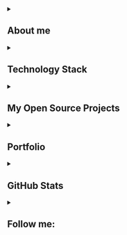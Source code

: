 <details align="left">
  <summary><h2><b>About me</b></h2></summary>
    <p>
      <h2 align="center">I'm Veit - Freelancer<br>
      <img width="800" src="Assets/github_snake.svg" alt="snake"/><br><br>
      Unity Game Developer & Fullstack Web Developer & Web3 Enthusiast</h2>
    </p>
</details>

<details align="left">
  <summary><h2><b>Technology Stack</b></h2></summary>
    <p>
      <details align="center">
        <summary><h3><b>Programming languages</b></h3></summary>
          <p>
              <img alt="C#" src="https://img.shields.io/badge/-Csharp-090900?style=for-the-badge&logo=sharp&logoColor=FF00FF&color=black"/>
              <img alt="Java Script" src="https://img.shields.io/badge/-JavaScript-090900?style=for-the-badge&logo=javascript&logoColor=FFFF00&color=black"/>
              <img alt="Node JS" src="https://img.shields.io/badge/-Node.Js-090900?style=for-the-badge&logo=nodedotjs&logoColor=32CD32&color=black"/>
          </p>
      </details>
      <details align="center">
        <summary><h3><b>IDE</b></h3></summary>
          <p>
              <img alt="Visual Studio" src="https://img.shields.io/badge/Visual Studio-000000.svg?style=for-the-badge&logo=sharp&logoColor=9400D3&color=black"/>
              <img alt="VS Code" src="https://img.shields.io/badge/VS Code-000000.svg?style=for-the-badge&logo=javascript&logoColor=1E90FF&color=black"/>
              <img alt="Rider" src="https://img.shields.io/badge/Rider-000000.svg?style=for-the-badge&logo=Rider&logoColor=DC143C&color=black"/>
          </p>
      </details>
      <details align="center">
        <summary><h3><b>Frameworks/Libraries</b></h3></summary>
          <p>
            <img alt="Unity" src="https://img.shields.io/badge/-Unity-090900?style=for-the-badge&logo=unity&color=black"/>
            <img alt="WPF" src="https://img.shields.io/badge/-WPF-090900?style=for-the-badge&logo=dask&logoColor=blue&color=black"/>
            <img alt="Firebase (analytics, database)" src="https://img.shields.io/badge/-Firebase-090900?style=for-the-badge&logo=firebase&logoColor=yellow&color=black"/>
            <img alt="Ton Connect" src="https://img.shields.io/badge/-Ton_Connect-090900?style=for-the-badge&logo=ton&logoColor=blue&color=black"/>
            <img alt="Wallet Connect" src="https://img.shields.io/badge/-Wallet_Connect-090900?style=for-the-badge&logo=walletconnect&logoColor=blue&color=black"/>
            <img alt="React JS" src="https://img.shields.io/badge/-React-090900?style=for-the-badge&logo=react&logoColor=blue&color=black"/>
            <img alt="Vite" src="https://img.shields.io/badge/-Vite-090900?style=for-the-badge&logo=vite&logoColor=32CD32&color=black"/>
            <img alt="Express JS" src="https://img.shields.io/badge/-Express-090900?style=for-the-badge&logo=express&logoColor=orange&color=black"/>
            <img alt="Axios JS" src="https://img.shields.io/badge/-Axios-090900?style=for-the-badge&logo=axios&logoColor=32CD32&color=black"/>
            <img alt="Telegram Bot API" src="https://img.shields.io/badge/-TG_Bot_API-090900?style=for-the-badge&logo=telegram&logoColor=blue&color=black"/>
            <img alt="Telegram Web App API" src="https://img.shields.io/badge/-TMA_API-090900?style=for-the-badge&logo=telegram&logoColor=blue&color=black"/>
          </p>
      </details>
      <details align="center">
        <summary><h3><b>DevOps</b></h3></summary>
          <p>
            <img alt="Ubuntu" src="https://img.shields.io/badge/-Ubuntu-090900?style=for-the-badge&logo=ubuntu&color=black"/>
            <img alt="Debian" src="https://img.shields.io/badge/-Debian-090900?style=for-the-badge&logo=debian&logoColor=blue&color=black"/>
            <img alt="Docker" src ="https://img.shields.io/badge/-Docker-090900?style=for-the-badge&logo=docker&logoColor=sky&color=black"/>
            <img alt="Nginx" src="https://img.shields.io/badge/-Nginx-090900?style=for-the-badge&logo=nginx&logoColor=32CD32&color=black"/>
          </p>
      </details>
      <details align="center">
        <summary><h3><b> Version Control Systems</b></h3></summary>
          <p>
            <img alt="Git" src ="https://img.shields.io/badge/-Git-090900?style=for-the-badge&logo=git&logoColor=sky&color=black"/>
            <img alt="Gitlab" src ="https://img.shields.io/badge/-Gitlab-090900?style=for-the-badge&logo=gitlab&logoColor=sky&color=black"/>
          </p>
      </details>
      <details align="center">
        <summary><h3><b>Management</b></h3></summary>
          <p>
            <img alt="GitHub" src ="https://img.shields.io/badge/-GitHub-090900?style=for-the-badge&logo=github&logoColor=sky&color=black"/>
            <img alt="Trello" src="https://img.shields.io/badge/-Trello-090900?style=for-the-badge&logo=trello&logoColor=blue&color=black"/>
          </p>
      </details>
      <details align="center">
        <summary><h3><b>Databases</b></h3></summary>
          <p>
              <img alt="PostgreSQL" src="https://img.shields.io/badge/PostgreSQL-000000.svg?style=for-the-badge&logo=PostgreSQL&logoColor=blue&color=black"/>
              <img alt="Mongo DB" src="https://img.shields.io/badge/MongoDB-000000.svg?style=for-the-badge&logo=MongoDB&logoColor=32CD32&color=black"/>
          </p>
      </details>
    </p>
</details>

<details align="left">
  <summary><h2><b>My Open Source Projects</b></h2></summary>
    <p>
      <details align="center">
        <summary><h3><b>Telegram Libraries</b></h3></summary>
        <a href="https://github.com/MrVeit/Veittech-UnitonConnect">
          <img src ="https://img.shields.io/badge/-Uniton_Connect-090900?style=for-the-badge&logo=ton&logoColor=#00FFFF"/>
        </a>
        <a href="https://github.com/MrVeit/Veittech-UnigramPayment">
          <img src ="https://img.shields.io/badge/-Unigram_Payment-090900?style=for-the-badge&logo=telegram&logoColor=#00BFFF"/>
        </a>
        <a href="https://github.com/Veittech/UnigramAds">
          <img src ="https://img.shields.io/badge/-Unigram_Ads-090900?style=for-the-badge&logo=telegram&logoColor=#00BFFF"/>
        </a>
      </details>
      <details align="center">
        <summary><h3><b>Simple Mobile Ads Integrator</b></h3></summary>
        <a href="https://github.com/MrVeit/Veittech-SMAI-Appodeal">
          <img src ="https://img.shields.io/badge/-SMAI_Appodeal-090900?style=for-the-badge&logo=github&logoColor=#00BFFF"/>
        </a>
      </details>
    </p>
</details>

<details align="left">
  <summary><h2><b>Portfolio</b></h2></summary>
    <p>
       <details align="center">
        <summary><h3><b>Unity</b></h3></summary>
          <p>
            <a href="https://play.google.com/store/apps/details?id=com.Logarithm.Games.PutOut"><img src="https://img.shields.io/badge/-Put_Out-090909?style=for-the-badge&logo=GooglePlay"></a>
            <a href="https://apps.apple.com/us/app/id6448569911"><img src="https://img.shields.io/badge/-Put_Out-090909?style=for-the-badge&logo=AppStore"></a>
            <a href="https://play.google.com/store/apps/details?id=com.Logarithm.Games.AtomicClick"><img src="https://img.shields.io/badge/Atomic_Click-090909?style=for-the-badge&logo=GooglePlay"></a>
            <a href="https://apps.apple.com/us/app/atomic-click-tap-tap-clicker/id6475219288"><img src="https://img.shields.io/badge/Atomic_Click-090909?style=for-the-badge&logo=AppStore"></a>
            <a href="https://play.google.com/store/apps/details?id=com.Logarithm.Games.Difference"><img src="https://img.shields.io/badge/10_Difference-090909?style=for-the-badge&logo=GooglePlay"></a>
            <a href="https://play.google.com/store/apps/details?id=com.Logarithm.Games.PutHunt"><img src="https://img.shields.io/badge/Put_Hunt-090909?style=for-the-badge&logo=GooglePlay"></a>
            <a href="https://apps.apple.com/us/app/put-hunt-beat-politicians/id6475219389"><img src="https://img.shields.io/badge/Put_Hunt-090909?style=for-the-badge&logo=AppStore"></a>
            <a href="https://play.google.com/store/apps/details?id=com.Logarithm.Games.MoveOut"><img src="https://img.shields.io/badge/Move_Out-090909?style=for-the-badge&logo=GooglePlay"></a>
            <a href="https://apps.apple.com/us/app/move-out-parking-car-puzzle/id6475219309"><img src="https://img.shields.io/badge/Move_Out-090909?style=for-the-badge&logo=AppStore"></a>
            <a href="https://play.google.com/store/apps/details?id=com.Logarithm.Games.Saunposium.CatchJewelry"><img src="https://img.shields.io/badge/Saunposium-090909?style=for-the-badge&logo=GooglePlay"></a>
            <a href="https://apps.apple.com/us/app/saunposium/id6475219261"><img src="https://img.shields.io/badge/Saunposium-090909?style=for-the-badge&logo=AppStore"></a>
            <a href="https://play.google.com/store/apps/details?id=com.Logarithm.Games.Hamasutra"><img src="https://img.shields.io/badge/Hamasutra-090909?style=for-the-badge&logo=GooglePlay"></a>
            <a href="https://apps.apple.com/us/app/hamasutra-fps-battle-royale/id6475219425"><img src="https://img.shields.io/badge/Hamasutra-090909?style=for-the-badge&logo=AppStore"></a>
            <a href="https://t.me/MergeMemebot/play"><img src="https://img.shields.io/badge/Merge_Memes-090909?style=for-the-badge&logo=telegram"></a>
            <a href="https://t.me/hyyyyperbot/game"><img src="https://img.shields.io/badge/Hyyyyper-090909?style=for-the-badge&logo=telegram"></a>
          </p>
      </details>
      <details align="center">
        <summary><h3><b>React</b></h3></summary>
          <p>
          </p>
      </details>
    </p>
</details>

<details align="left">
  <summary><h2><b>GitHub Stats</b></h2></summary>
    <p align="left">
      <img alt="CommitStreak" src="https://streak-stats.demolab.com/?user=MrVeit&theme=tokyonight"/><br>
      <img alt="Trophy" src="https://github-profile-trophy.vercel.app/?username=MrVeit&theme=tokyonight&row=2&column=3&title=MultiLanguage,Commits,PullRequest,Repositories,Stars,Followers"/>
      <img alt="PopularLanguage" src="https://github-readme-stats.vercel.app/api/top-langs/?username=MrVeit&layout=compact&theme=tokyonight"/>
    </p>
</details>

<details align="left">
    <summary><h2><b>Follow me:</b></h2></summary>
  <p align="left">
    <a href="https://t.me/MrVeit"><img src="https://img.shields.io/badge/Telegram-090909.svg?style=for-the-badge&logo=Telegram&color=black"/></a>
</details>
